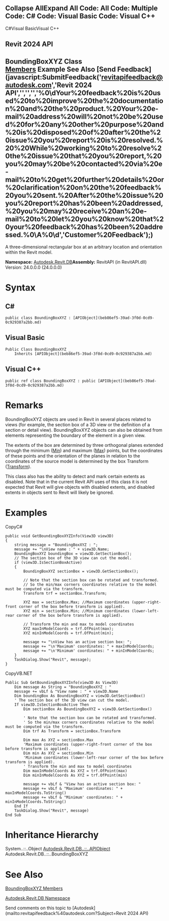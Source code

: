 ﻿

Collapse AllExpand All Code: All Code: Multiple Code: C# Code: Visual Basic Code: Visual C++   
---  
  
C#Visual BasicVisual C++

Revit 2024 API  
---  
BoundingBoxXYZ Class  
[Members](d7e07baa-ee85-a6cd-3545-ff78502b221a.md) Example See Also [Send Feedback](javascript:SubmitFeedback\('revitapifeedback@autodesk.com','Revit 2024 API','','','','%0\\dYour%20feedback%20is%20used%20to%20improve%20the%20documentation%20and%20the%20product.%20Your%20e-mail%20address%20will%20not%20be%20used%20for%20any%20other%20purpose%20and%20is%20disposed%20of%20after%20the%20issue%20you%20report%20is%20resolved.%20%20While%20working%20to%20resolve%20the%20issue%20that%20you%20report,%20you%20may%20be%20contacted%20via%20e-mail%20to%20get%20further%20details%20or%20clarification%20on%20the%20feedback%20you%20sent.%20After%20the%20issue%20you%20report%20has%20been%20addressed,%20you%20may%20receive%20an%20e-mail%20to%20let%20you%20know%20that%20your%20feedback%20has%20been%20addressed.%0\\A%0\\d','Customer%20Feedback'\);)  
---  
  
A three-dimensional rectangular box at an arbitrary location and orientation within the Revit model.

**Namespace:** [Autodesk.Revit.DB](87546ba7-461b-c646-cbb1-2cb8f5bff8b2.md)**Assembly:** RevitAPI (in RevitAPI.dll) Version: 24.0.0.0 (24.0.0.0)

# Syntax

C#  
---  
      
    
    public class BoundingBoxXYZ : [APIObject](beb86ef5-39ad-3f0d-0cd9-0c929387a2bb.md)  
  
Visual Basic  
---  
      
    
    Public Class BoundingBoxXYZ _
    	Inherits [APIObject](beb86ef5-39ad-3f0d-0cd9-0c929387a2bb.md)  
  
Visual C++  
---  
      
    
    public ref class BoundingBoxXYZ : public [APIObject](beb86ef5-39ad-3f0d-0cd9-0c929387a2bb.md)  
  
# Remarks

BoundingBoxXYZ objects are used in Revit in several places related to views (for example, the section box of a 3D view or the definition of a section or detail view). BoundingBoxXYZ objects can also be obtained from elements representing the boundary of the element in a given view.

The extents of the box are determined by three orthogonal planes extended through the minimum ([Min](608e6914-2465-b572-2c5d-2a6cd696c740.md)) and maximum ([Max](b79bd9ee-ccff-cc81-8a32-9eb9bdb1e58c.md)) points, but the coordinates of these points and the orientation of the planes in relation to the coordinates of the source model is determined by the box Transform ([Transform](297887ab-69bb-548e-cfb6-a3a23f410604.md)).

This class also has the ability to detect and mark certain extents as disabled. Note that in the current Revit API uses of this class it is not expected that Revit will give objects with disabled extents, and disabled extents in objects sent to Revit will likely be ignored.

# Examples

CopyC#
    
    
    public void GetBoundingBoxXYZInfo(View3D view3D)
    {
        string message = "BoundingBoxXYZ : ";
        message += "\nView name : " + view3D.Name;
        BoundingBoxXYZ boundingBox = view3D.GetSectionBox();
        // The section box of the 3D view can cut the model.
        if (view3D.IsSectionBoxActive)
        {
            BoundingBoxXYZ sectionBox = view3D.GetSectionBox();
    
            // Note that the section box can be rotated and transformed.  
            // So the min/max corners coordinates relative to the model must be computed via the transform.
            Transform trf = sectionBox.Transform;
    
            XYZ max = sectionBox.Max; //Maximum coordinates (upper-right-front corner of the box before transform is applied).
            XYZ min = sectionBox.Min; //Minimum coordinates (lower-left-rear corner of the box before transform is applied).
    
            // Transform the min and max to model coordinates
            XYZ maxInModelCoords = trf.OfPoint(max);
            XYZ minInModelCoords = trf.OfPoint(min);
    
            message += "\nView has an active section box: ";
            message += "\n'Maximum' coordinates: " + maxInModelCoords;
            message += "\n'Minimum' coordinates: " + minInModelCoords;
        }
        TaskDialog.Show("Revit", message);
    }

CopyVB.NET
    
    
    Public Sub GetBoundingBoxXYZInfo(view3D As View3D)
        Dim message As String = "BoundingBoxXYZ : "
        message += vbLf & "View name : " + view3D.Name
        Dim boundingBox As BoundingBoxXYZ = view3D.GetSectionBox()
        ' The section box of the 3D view can cut the model.
        If view3D.IsSectionBoxActive Then
            Dim sectionBox As BoundingBoxXYZ = view3D.GetSectionBox()
    
            ' Note that the section box can be rotated and transformed.  
            ' So the min/max corners coordinates relative to the model must be computed via the transform.
            Dim trf As Transform = sectionBox.Transform
    
            Dim max As XYZ = sectionBox.Max
            'Maximum coordinates (upper-right-front corner of the box before transform is applied).
            Dim min As XYZ = sectionBox.Min
            'Minimum coordinates (lower-left-rear corner of the box before transform is applied).
            ' Transform the min and max to model coordinates
            Dim maxInModelCoords As XYZ = trf.OfPoint(max)
            Dim minInModelCoords As XYZ = trf.OfPoint(min)
    
            message += vbLf & "View has an active section box: "
            message += vbLf & "Maximum' coordinates: " + maxInModelCoords.ToString()
            message += vbLf & "Minimum' coordinates: " + minInModelCoords.ToString()
        End If
        TaskDialog.Show("Revit", message)
    End Sub

# Inheritance Hierarchy

System..::..Object [Autodesk.Revit.DB..::..APIObject](beb86ef5-39ad-3f0d-0cd9-0c929387a2bb.md) Autodesk.Revit.DB..::..BoundingBoxXYZ

# See Also

[BoundingBoxXYZ Members](d7e07baa-ee85-a6cd-3545-ff78502b221a.md)

[Autodesk.Revit.DB Namespace](87546ba7-461b-c646-cbb1-2cb8f5bff8b2.md)

Send comments on this topic to [Autodesk](mailto:revitapifeedback%40autodesk.com?Subject=Revit 2024 API)